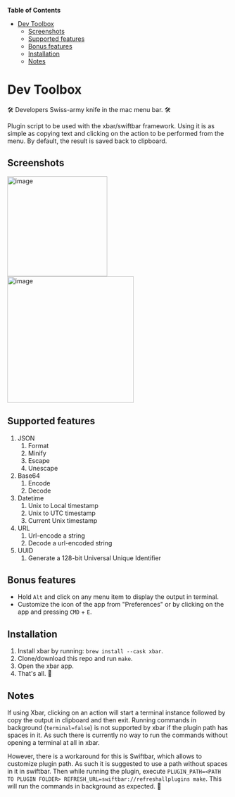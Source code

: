 <!-- START doctoc generated TOC please keep comment here to allow auto update -->
<!-- DON'T EDIT THIS SECTION, INSTEAD RE-RUN doctoc TO UPDATE -->
**Table of Contents**

- [Dev Toolbox](#dev-toolbox)
  - [Screenshots](#screenshots)
  - [Supported features](#supported-features)
  - [Bonus features](#bonus-features)
  - [Installation](#installation)
  - [Notes](#notes)

<!-- END doctoc generated TOC please keep comment here to allow auto update -->

# Dev Toolbox

🛠 Developers Swiss-army knife in the mac menu bar. 🛠

Plugin script to be used with the xbar/swiftbar framework. Using it is as simple as copying text and clicking on the action to be performed from the menu. By default, the result is saved back to clipboard.

## Screenshots

<img width="227" alt="image" src="https://user-images.githubusercontent.com/9376908/185212972-e7624f0c-007c-4234-a7b3-17c003386225.png">

<img width="287" alt="image" src="https://user-images.githubusercontent.com/9376908/185213187-c6ad3f67-217c-47a4-9283-10d92b1f2aa9.png">

## Supported features

1. JSON
    1. Format
    2. Minify
    3. Escape
    4. Unescape
2. Base64
    1. Encode
    2. Decode
3. Datetime
    1. Unix to Local timestamp
    2. Unix to UTC timestamp
    3. Current Unix timestamp
4. URL
    1. Url-encode a string
    2. Decode a url-encoded string
5. UUID
    1. Generate a 128-bit Universal Unique Identifier

## Bonus features

- Hold `Alt` and click on any menu item to display the output in terminal.
- Customize the icon of the app from "Preferences" or by clicking on the app and pressing `CMD` + `E`.

## Installation

1. Install xbar by running: `brew install --cask xbar`.
2. Clone/download this repo and run `make`.
3. Open the xbar app.
4. That's all. 🎉

## Notes
If using Xbar, clicking on an action will start a terminal instance followed by copy the output in clipboard and then exit.
Running commands in background (`terminal=false`) is not supported by xbar if the plugin path has spaces in it. As such there is currently no way to run the commands without opening a terminal at all in xbar.

However, there is a workaround for this is Swiftbar, which allows to customize plugin path. As such it is suggested to use a path without spaces in it in swiftbar.
Then while running the plugin, execute `PLUGIN_PATH=<PATH TO PLUGIN FOLDER> REFRESH_URL=swiftbar://refreshallplugins make`.
This will run the commands in background as expected. 🎉